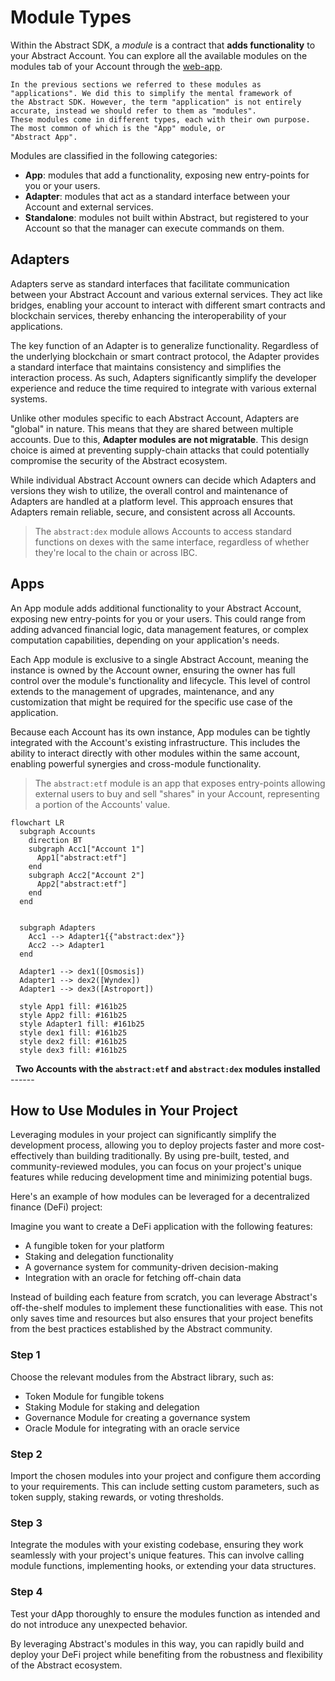 # Module Types

Within the Abstract SDK, a _module_ is a contract that **adds functionality** to your Abstract Account. You can explore
all the available modules on the modules tab of your Account through the [web-app](https://app.abstract.money/).

```admonish info
In the previous sections we referred to these modules as "applications". We did this to simplify the mental framework of 
the Abstract SDK. However, the term "application" is not entirely accurate, instead we should refer to them as "modules". 
These modules come in different types, each with their own purpose. The most common of which is the "App" module, or 
"Abstract App".
```

Modules are classified in the following categories:

- **App**: modules that add a functionality, exposing new entry-points for you or your users.
- **Adapter**: modules that act as a standard interface between your Account and external services.
- **Standalone**: modules not built within Abstract, but registered to your Account so that the manager can execute
  commands on them.

## Adapters

Adapters serve as standard interfaces that facilitate communication between your Abstract Account and various external
services. They act like bridges, enabling your account to interact with different smart contracts and blockchain
services, thereby enhancing the interoperability of your applications.

The key function of an Adapter is to generalize functionality. Regardless of the underlying blockchain or smart contract
protocol, the Adapter provides a standard interface that maintains consistency and simplifies the interaction process.
As such, Adapters significantly simplify the developer experience and reduce the time required to integrate with various
external systems.

Unlike other modules specific to each Abstract Account, Adapters are "global" in nature. This means that they are shared
between multiple accounts. Due to this, **Adapter modules are not migratable**. This design choice is aimed at
preventing supply-chain attacks that could potentially compromise the security of the Abstract ecosystem.

While individual Abstract Account owners can decide which Adapters and versions they wish to utilize, the overall
control and maintenance of Adapters are handled at a platform level. This approach ensures that Adapters remain
reliable, secure, and consistent across all Accounts.

> The `abstract:dex` module allows Accounts to access standard functions on dexes with the same interface, regardless of
> whether they're local to the chain or across IBC.

## Apps

An App module adds additional functionality to your Abstract Account, exposing new entry-points for you or your users.
This could range from adding advanced financial logic, data management features, or complex computation capabilities,
depending on your application's needs.

Each App module is exclusive to a single Abstract Account, meaning the instance is owned by the Account owner, ensuring
the owner has full control over the module's functionality and lifecycle. This level of control extends to the
management of upgrades, maintenance, and any customization that might be required for the specific use case of the
application.

Because each Account has its own instance, App modules can be tightly integrated with the Account's existing
infrastructure. This includes the ability to interact directly with other modules within the same account, enabling
powerful synergies and cross-module functionality.

> The `abstract:etf` module is an app that exposes entry-points allowing external users to buy and sell "shares" in your
> Account, representing a portion of the Accounts' value.

```mermaid
flowchart LR
  subgraph Accounts
    direction BT
    subgraph Acc1["Account 1"]
      App1["abstract:etf"]
    end
    subgraph Acc2["Account 2"]
      App2["abstract:etf"]
    end
  end


  subgraph Adapters
    Acc1 --> Adapter1{{"abstract:dex"}}
    Acc2 --> Adapter1
  end

  Adapter1 --> dex1([Osmosis])
  Adapter1 --> dex2([Wyndex])
  Adapter1 --> dex3([Astroport])

  style App1 fill: #161b25
  style App2 fill: #161b25
  style Adapter1 fill: #161b25
  style dex1 fill: #161b25
  style dex2 fill: #161b25
  style dex3 fill: #161b25
```

<figcaption align = "center"><b>Two Accounts with the <code>abstract:etf</code> and <code>abstract:dex</code> modules installed</b></figcaption>
------

## How to Use Modules in Your Project

Leveraging modules in your project can significantly simplify the development process, allowing you to deploy projects
faster and more cost-effectively than building traditionally. By using pre-built, tested, and community-reviewed
modules, you can focus on your project's unique features while reducing development time and minimizing potential bugs.

Here's an example of how modules can be leveraged for a decentralized finance (DeFi) project:

Imagine you want to create a DeFi application with the following features:

- A fungible token for your platform
- Staking and delegation functionality
- A governance system for community-driven decision-making
- Integration with an oracle for fetching off-chain data

Instead of building each feature from scratch, you can leverage Abstract's off-the-shelf modules to implement these
functionalities with ease. This not only saves time and resources but also ensures that your project benefits from the
best practices established by the Abstract community.

### Step 1

Choose the relevant modules from the Abstract library, such as:
- Token Module for fungible tokens
- Staking Module for staking and delegation
- Governance Module for creating a governance system
- Oracle Module for integrating with an oracle service

### Step 2

Import the chosen modules into your project and configure them according to your requirements. This can
include setting custom parameters, such as token supply, staking rewards, or voting thresholds.

### Step 3 

Integrate the modules with your existing codebase, ensuring they work seamlessly with your project's unique
features. This can involve calling module functions, implementing hooks, or extending your data structures.

### Step 4 

Test your dApp thoroughly to ensure the modules function as intended and do not introduce any unexpected
behavior.

By leveraging Abstract's modules in this way, you can rapidly build and deploy your DeFi project while benefiting from
the robustness and flexibility of the Abstract ecosystem.

